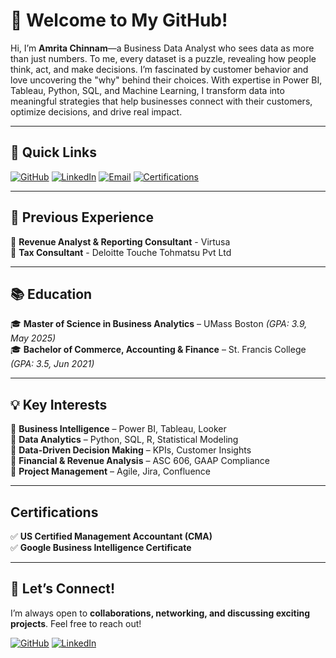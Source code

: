 # **👋 Welcome to My GitHub!**  

Hi, I’m **Amrita Chinnam**—a Business Data Analyst who sees data as more than just numbers. To me, every dataset is a puzzle, revealing how people think, act, and make decisions. I’m fascinated by customer behavior and love uncovering the "why" behind their choices. With expertise in Power BI, Tableau, Python, SQL, and Machine Learning, I transform data into meaningful strategies that help businesses connect with their customers, optimize decisions, and drive real impact.

---

## **🔗 Quick Links**  

[![GitHub](https://img.shields.io/badge/GitHub-000?style=for-the-badge&logo=github&logoColor=white)](https://github.com/amritachinnam)  [![LinkedIn](https://img.shields.io/badge/LinkedIn-0077B5?style=for-the-badge&logo=linkedin&logoColor=white)](https://www.linkedin.com/in/amrita-chinnam-866545190/)  [![Email](https://img.shields.io/badge/Gmail-D14836?style=for-the-badge&logo=gmail&logoColor=white)](mailto:amritachinnam2@gmail.com) [![Certifications](https://img.shields.io/badge/Certifications-blue?style=for-the-badge)](https://www.linkedin.com/in/amrita-chinnam-866545190/details/certifications/)

---

## **💼 Previous Experience**  
🔹 **Revenue Analyst & Reporting Consultant** - Virtusa  
🔹 **Tax Consultant** - Deloitte Touche Tohmatsu Pvt Ltd

---

## **📚 Education**  
🎓 **Master of Science in Business Analytics** – UMass Boston *(GPA: 3.9, May 2025)*  
🎓 **Bachelor of Commerce, Accounting & Finance** – St. Francis College *(GPA: 3.5, Jun 2021)*  

---

## **💡 Key Interests**  
🔹 **Business Intelligence** – Power BI, Tableau, Looker  
🔹 **Data Analytics** – Python, SQL, R, Statistical Modeling  
🔹 **Data-Driven Decision Making** – KPIs, Customer Insights  
🔹 **Financial & Revenue Analysis** – ASC 606, GAAP Compliance  
🔹 **Project Management** – Agile, Jira, Confluence  

---

## **Certifications**  
✅ **US Certified Management Accountant (CMA)**  
✅ **Google Business Intelligence Certificate**  

---

## **📢 Let’s Connect!**  
I’m always open to **collaborations, networking, and discussing exciting projects**. Feel free to reach out!  

[![GitHub](https://img.shields.io/badge/Visit%20My%20GitHub-181717?style=for-the-badge&logo=github)](https://github.com/amritachinnam)  [![LinkedIn](https://img.shields.io/badge/Connect%20on%20LinkedIn-0077B5?style=for-the-badge&logo=linkedin&logoColor=white)](https://www.linkedin.com/in/amrita-chinnam-866545190/)  
